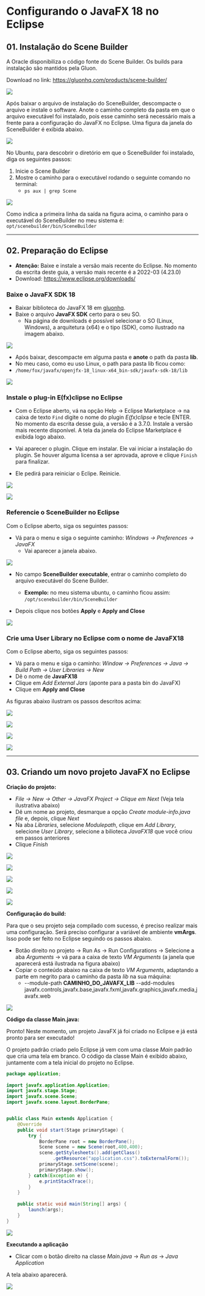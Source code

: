 # Configurando o JavaFX 18 no Eclipse

## 01. Instalação do Scene Builder

A Oracle disponibiliza o código fonte do Scene Builder. Os builds para instalação são mantidos pela Gluon.

Download no link: https://gluonhq.com/products/scene-builder/

![](images/gluon.png)

Após baixar o arquivo de instalação do SceneBuilder, descompacte o arquivo e instale o software. Anote o caminho completo da pasta em que o arquivo executável foi instalado, pois esse caminho será necessário mais a frente para a configuração do JavaFX no Eclipse. Uma figura da janela do SceneBuilder é exibida abaixo.

![](images/scene.png)

No Ubuntu, para descobrir o diretório em que o SceneBuilder foi instalado, diga os seguintes passos:

1. Inicie o Scene Builder
2. Mostre o caminho para o executável rodando o seguinte comando no terminal: 
    - `ps aux | grep Scene`

![](images/terminal.png)

Como indica a primeira linha da saída na figura acima, o caminho para o executável do SceneBuilder no meu sistema é: `opt/scenebuilder/bin/SceneBuilder`

---

## 02. Preparação do Eclipse

- **Atenção:** Baixe e instale a versão mais recente do Eclipse. No momento da escrita deste guia, a versão mais recente é a 2022-03 (4.23.0)
 - Download: https://www.eclipse.org/downloads/


### Baixe o JavaFX SDK 18

- Baixar biblioteca do JavaFX 18 em [gluonhq](https://gluonhq.com/products/javafx/).
- Baixe o arquivo **JavaFX SDK** certo para o seu SO.
    - Na página de downloads é possível selecionar o SO (Linux, Windows), a arquitetura (x64) e o tipo (SDK), como ilustrado na imagem abaixo.

![](images/gluon02.png)

- Após baixar, descompacte em alguma pasta e **anote** o path da pasta **lib**.
- No meu caso, como eu uso Linux, o path para pasta lib ficou como:
- `/home/fox/javafx/openjfx-18_linux-x64_bin-sdk/javafx-sdk-18/lib`

![](images/pasta_lib.png)


### Instale o plug-in E(fx)clipse no Eclipse

- Com o Eclipse aberto, vá na opção Help -> Eclipse Marketplace -> na caixa de texto `Find` digite o nome do plugin *E(fx)clipse* e tecle ENTER. No momento da escrita desse guia, a versão é a 3.7.0. Instale a versão mais recente disponível. A tela da janela do Eclipse Marketplace é exibida logo abaixo.

- Vai aparecer o plugin. Clique em instalar. Ele vai iniciar a instalação do plugin. Se houver alguma licensa a ser aprovada, aprove e clique `Finish` para finalizar.

- Ele pedirá para reiniciar o Eclipe. Reinicie.

![](images/plugin01.png)

![](images/plugin02.png)


### Referencie o SceneBuilder no Eclipse

Com o Eclipse aberto, siga os seguintes passos:

- Vá para o menu e siga o seguinte caminho: *Windows -> Preferences -> JavaFX*
    - Vai aparecer a janela abaixo.

![](images/scene04.png)

- No campo **SceneBuilder executable**, entrar o caminho completo do arquivo executável do Scene Builder. 
    - **Exemplo:** no meu sistema ubuntu, o caminho ficou assim: `/opt/scenebuilder/bin/SceneBuilder`

- Depois clique nos botões **Apply** e **Apply and Close**

![](images/scene03.png)


### Crie uma User Library no Eclipse com o nome de JavaFX18

Com o Eclipse aberto, siga os seguintes passos:

- Vá para o menu e siga o caminho: *Window -> Preferences -> Java -> Build Path -> User Libraries -> New*
- Dê o nome de **JavaFX18**
- Clique em *Add External Jars* (aponte para a pasta bin do JavaFX)
- Clique em **Apply and Close**

As figuras abaixo ilustram os passos descritos acima:

![](images/tela01.png)

![](images/tela02.png)

![](images/tela03.png)

![](images/tela04.png)


---

## 03. Criando um novo projeto JavaFX no Eclipse

**Criação do projeto:**

- *File -> New -> Other -> JavaFX Project -> Clique em Next* (Veja tela ilustrativa abaixo)
- Dê um nome ao projeto, desmarque a opção *Create module-info.java file* e, depois, clique *Next*
- Na aba *Libraries*, selecione *Modulepath*, clique em *Add Library*, selecione *User Library*, selecione a bilioteca *JavaFX18* que você criou em passos anteriores
- Clique *Finish*

![](images/t01.png)

![](images/t02.png)

![](images/t03.png)

![](images/t04.png)

![](images/t05.png)



**Configuração do build:**

Para que o seu projeto seja compilado com sucesso, é preciso realizar mais uma configuração. Será preciso configurar a variável de ambiente **vmArgs**. Isso pode ser feito no Eclipse seguindo os passos abaixo.

- Botão direito no projeto -> Run As -> Run Configurations -> Selecione a aba *Arguments* -> vá para a caixa de texto *VM Arguments* (a janela que aparecerá está ilustrada na figura abaixo)
- Copiar o conteúdo abaixo na caixa de texto *VM Arguments*, adaptando a parte em negrito para o caminho da pasta *lib* na sua máquina:
    - --module-path **CAMINHO_DO_JAVAFX_LIB** --add-modules javafx.controls,javafx.base,javafx.fxml,javafx.graphics,javafx.media,javafx.web

![](images/r03.png)

**Código da classe Main.java:**

Pronto! Neste momento, um projeto JavaFX  já foi criado no Eclipse e já está pronto para ser executado!

O projeto padrão criado pelo Eclipse já vem com uma classe *Main* padrão que cria uma tela em branco. O código da classe Main é exibido abaixo, juntamente com a tela inicial do projeto no Eclipse.

```java
package application;
	
import javafx.application.Application;
import javafx.stage.Stage;
import javafx.scene.Scene;
import javafx.scene.layout.BorderPane;


public class Main extends Application {
	@Override
	public void start(Stage primaryStage) {
		try {
			BorderPane root = new BorderPane();
			Scene scene = new Scene(root,400,400);
			scene.getStylesheets().add(getClass()
				 .getResource("application.css").toExternalForm());
			primaryStage.setScene(scene);
			primaryStage.show();
		} catch(Exception e) {
			e.printStackTrace();
		}
	}
	
	public static void main(String[] args) {
		launch(args);
	}
}
```

![](images/t06.png)


**Executando a aplicação**

- Clicar com o botão direito na classe *Main.java* -> *Run as* -> *Java Application*

A tela abaixo aparecerá.

![](images/t09.png)